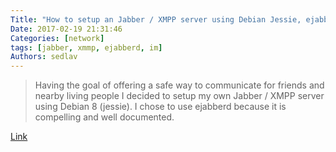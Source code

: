 ```yaml
---
Title: "How to setup an Jabber / XMPP server using Debian Jessie, ejabberd, let’s encrypt and mysql"
Date: 2017-02-19 21:31:46
Categories: [network]
tags: [jabber, xmmp, ejabberd, im]
Authors: sedlav
---
```


> Having the goal of offering a safe way to communicate for friends and nearby living people I decided to setup my own Jabber / XMPP server using Debian 8 (jessie).  I chose to use ejabberd because it is compelling and well documented.

[Link](http://www.almost-working.com/how-to-setup-an-jabber-xmpp-server-using-debian-jessie-ejabberd-lets-encrypt-mysql/)

